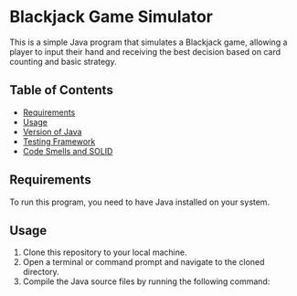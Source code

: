 # Blackjack Game Simulator

This is a simple Java program that simulates a Blackjack game, allowing a player to input their hand and receiving the best decision based on card counting and basic strategy.

## Table of Contents
- [Requirements](#requirements)
- [Usage](#usage)
- [Version of Java](#version-of-java)
- [Testing Framework](#testing-framework)
- [Code Smells and SOLID](#code-smells-and-solid)

## Requirements

To run this program, you need to have Java installed on your system.

## Usage

1. Clone this repository to your local machine.
2. Open a terminal or command prompt and navigate to the cloned directory.
3. Compile the Java source files by running the following command:
   
